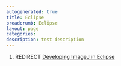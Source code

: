 ```yaml
---
autogenerated: true
title: Eclipse
breadcrumb: Eclipse
layout: page
categories: 
description: test description
---
```


1.  REDIRECT [Developing ImageJ in Eclipse](Developing_ImageJ_in_Eclipse)
